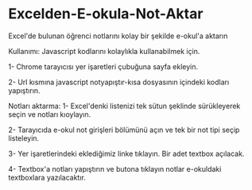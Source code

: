 # Excelden-E-okula-Not-Aktar
Excel'de bulunan öğrenci notlarını kolay bir şekilde e-okul'a aktarın

Kullanımı:
Javascript kodlarını kolaylıkla kullanabilmek için.

1- Chrome tarayıcısı yer işaretleri çubuğuna sayfa ekleyin.

2- Url kısmına javascript notyapıştır-kısa dosyasının içindeki kodları yapıştırın.

Notları aktarma:
1- Excel'denki listenizi tek sütun şeklinde sürükleyerek seçin ve notları kıoylayın.

2- Tarayıcıda e-okul not girişleri bölümünü açın ve tek bir not tipi seçip listeleyin.

3- Yer işaretlerindeki eklediğimiz linke tıklayın. Bir adet textbox açılacak.

4- Textbox'a notları yapıştırın ve butona tıklayın notlar e-okuldaki textboxlara yazılacaktır.
